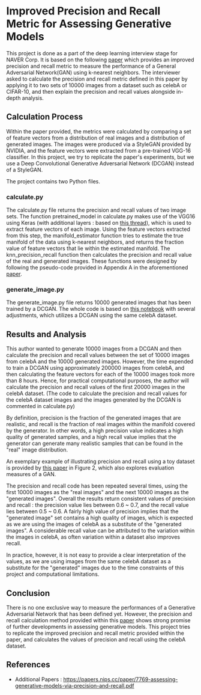 # Improved Precision and Recall Metric for Assessing Generative Models 

This project is done as a part of the deep learning interview stage for NAVER Corp. It is based on the following [paper](https://arxiv.org/pdf/1904.06991.pdf) which provides an improved precision and recall metric to measure the performance of a General Adversarial Network(GAN) using k-nearest neighbors. The interviewer asked to calculate the precision and recall metric defined in this paper by applying it to two sets of 10000 images from a dataset such as celebA or CIFAR-10, and then explain the precision and recall values alongside in-depth analysis.

## Calculation Process

Within the paper provided, the metrics were calculated by comparing a set of feature vectors from a distribution of real images and a distribution of generated images. The images were produced via a StyleGAN provided by NVIDIA, and the feature vectors were extracted from a pre-trained VGG-16 classifier. In this project, we try to replicate the paper's experiments, but we use a Deep Convolutional Generative Adversarial Network (DCGAN) instead of a StyleGAN. 

The project contains two Python files.

### calculate.py

The calculate.py file returns the precision and recall values of two image sets. The function pretrained_model in calculate.py makes use of the VGG16 using Keras (with additional layers : based on [this thread](https://github.com/keras-team/keras/issues/4465)), which is used to extract feature vectors of each image. Using the feature vectors extracted from this step, the manifold_estimator function tries to estimate the true manifold of the data using k-nearest neighbors, and returns the fraction value of feature vectors that lie within the estimated manifold. The knn_precision_recall function then calculates the precision and recall value of the real and generated images. These functions were designed by following the pseudo-code provided in Appendix A in the aforementioned [paper](https://arxiv.org/pdf/1904.06991.pdf). 

### generate_image.py 

The generate_image.py file returns 10000 generated images that has been trained by a DCGAN. The whole code is based on [this notebook](https://github.com/naokishibuya/deep-learning/blob/master/python/dcgan_celeba.ipynb) with several adjustments, which utilizes a DCGAN using the same celebA dataset. 

## Results and Analysis

This author wanted to generate 10000 images from a DCGAN and then calculate the precision and recall values between the set of 10000 images from celebA and the 10000 generated images. However, the time expended to train a DCGAN using approximately 200000 images from celebA, and then calculating the feature vectors for each of the 10000 images took more than 8 hours. Hence, for practical computational purposes, the author will calculate the precision and recall values of the first 20000 images in the celebA dataset. (The code to calculate the precision and recall values for the celebA dataset images and the images generated by the DCGAN is commented in calculate.py)

By definition, precision is the fraction of the generated images that are realistic, and recall is the fraction of real images within the manifold covered by the generator. In other words, a high precision value indicates a high quality of generated samples, and a high recall value implies that the generator can generate many realistic samples that can be found in the "real" image distribution. 

An exemplary example of illustrating precision and recall using a toy dataset is provided by [this paper](https://arxiv.org/pdf/1711.10337.pdf) in Figure 2, which also explores evaluation measures of a GAN. 

The precision and recall code has been repeated several times, using the first 10000 images as the "real images" and the next 10000 images as the "generated images". Overall the results return consistent values of precision and recall : the precision value lies between 0.6 ~ 0.7, and the recall value lies between 0.5 ~ 0.6. A fairly high value of precision implies that the "generated image" set contains a high quality of images, which is expected as we are using the images of celebA as a substitute of the "generated images". A considerable recall value can be attributed to the variation within the images in celebA, as often variation within a dataset also improves recall. 

In practice, however, it is not easy to provide a clear interpretation of the values, as we are using images from the same celebA dataset as a substitute for the "generated" images due to the time constraints of this project and computational limitations.

## Conclusion

There is no one exclusive way to measure the performances of a Generative Adversarial Network that has been defined yet. However, the precision and recall calculation method provided within this [paper](https://arxiv.org/pdf/1904.06991.pdf) shows strong promise of further developments in assessing generative models. This project tries to replicate the improved precision and recall metric provided within the paper, and calculates the values of precision and recall using the celebA dataset. 


## References 

* Additional Papers : https://papers.nips.cc/paper/7769-assessing-generative-models-via-precision-and-recall.pdf
